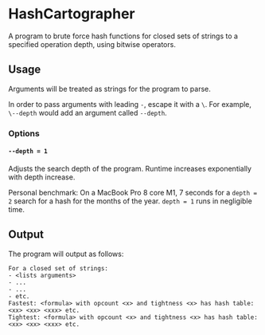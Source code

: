 # HashCartographer
A program to brute force hash functions for closed sets of strings to a specified operation depth, using bitwise operators.
## Usage
Arguments will be treated as strings for the program to parse.

In order to pass arguments with leading ```-```, escape it with a ```\```. For example, ```\--depth``` would add an argument called ```--depth```.
### Options
#### ```--depth = 1```
Adjusts the search depth of the program. Runtime increases exponentially with depth increase.

Personal benchmark:
On a MacBook Pro 8 core M1, 7 seconds for a ```depth = 2``` search for a hash for the months of the year. ```depth = 1``` runs in negligible time.
## Output
The program will output as follows:
```
For a closed set of strings:
- <lists arguments>
- ...
- ...
- etc.
Fastest: <formula> with opcount <x> and tightness <x> has hash table: <xx> <xx> <xxx> etc.
Tightest: <formula> with opcount <x> and tightness <x> has hash table: <xx> <xx> <xxx> etc.
```
